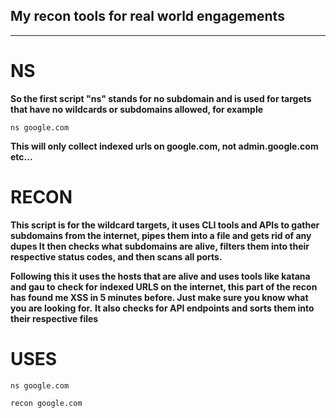 ## My recon tools for real world engagements

---

# NS

**So the first script "ns" stands for no subdomain and is used for targets that have no wildcards or subdomains allowed, for example**

`ns google.com`

**This will only collect indexed urls on google.com, not admin.google.com etc...**

# RECON

**This script is for the wildcard targets, it uses CLI tools and APIs to gather subdomains from the internet, pipes them into a file and gets rid of any dupes
It then checks what subdomains are alive, filters them into their respective status codes, and then scans all ports.**

**Following this it uses the hosts that are alive and uses tools like katana and gau to check for indexed URLS on the internet, this part of the recon has found me XSS in 5 minutes before. Just make sure you know what you are looking for.**
**It also checks for API endpoints and sorts them into their respective files**

# USES

`ns google.com`

`recon google.com`
